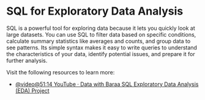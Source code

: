# SQL for Exploratory Data Analysis

SQL is a powerful tool for exploring data because it lets you quickly look at large datasets. You can use SQL to filter data based on specific conditions, calculate summary statistics like averages and counts, and group data to see patterns. Its simple syntax makes it easy to write queries to understand the characteristics of your data, identify potential issues, and prepare it for further analysis.

Visit the following resources to learn more:

- [@video@51:14 YouTube · Data with Baraa SQL Exploratory Data Analysis (EDA) Project](https://www.youtube.com/watch?v=6cJ5Ji8zSDg)